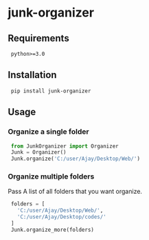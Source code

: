 # junk-organizer

## Requirements
```
 python>=3.0
```

## Installation
```
 pip install junk-organizer
```

## Usage

### Organize a single folder
```python
 from JunkOrganizer import Organizer
 Junk = Organizer()
 Junk.organize('C:/user/Ajay/Desktop/Web/')
```
### Organize multiple folders
Pass A list of all folders that you want organize. 

```python
 folders = [
   'C:/user/Ajay/Desktop/Web/', 
   'C:/user/Ajay/Desktop/codes/'
 ]
 Junk.organize_more(folders) 
```
